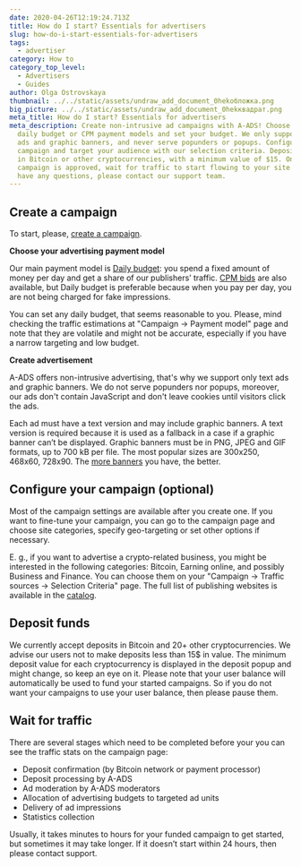 ```yaml
---
date: 2020-04-26T12:19:24.713Z
title: How do I start? Essentials for advertisers
slug: how-do-i-start-essentials-for-advertisers
tags:
  - advertiser
category: How to
category_top_level:
  - Advertisers
  - Guides
author: Olga Ostrovskaya
thumbnail: ../../static/assets/undraw_add_document_0hekобложка.png
big_picture: ../../static/assets/undraw_add_document_0hekквадрат.png
meta_title: How do I start? Essentials for advertisers
meta_description: Create non-intrusive ad campaigns with A-ADS! Choose from our
  daily budget or CPM payment models and set your budget. We only support text
  ads and graphic banners, and never serve popunders or popups. Configure your
  campaign and target your audience with our selection criteria. Deposit funds
  in Bitcoin or other cryptocurrencies, with a minimum value of $15. Once your
  campaign is approved, wait for traffic to start flowing to your site. If you
  have any questions, please contact our support team.
---
```

## Create a campaign

To start, please, [create a campaign](https://a-ads.com/campaigns/new).

**Choose your advertising payment model**

Our main payment model is [Daily budget](https://a-ads.com/blog/2019-08-11-how-does-daily-budget-work/): you spend a fixed amount of money per day and get a share of our publishers’ traffic.  [CPM bids](https://a-ads.com/blog/2020-03-11-how-to-use-cpm-bids-with-a-ads/) are also available, but Daily budget is preferable because when you pay per day, you are not being charged for fake impressions.

You can set any daily budget, that seems reasonable to you. Please, mind checking the traffic estimations at "Campaign -> Payment model" page and note that they are volatile and might not be accurate, especially if you have a narrow targeting and low budget.

**Create advertisement**

A-ADS offers non-intrusive advertising, that's why we support only text ads and graphic banners. We do not serve popunders nor popups, moreover, our ads don't contain JavaScript and don't leave cookies until visitors click the ads.

Each ad must have a text version and may include graphic banners. A text version is required because it is used as a fallback in a case if a graphic banner can’t be displayed. Graphic banners must be in PNG, JPEG and GIF formats, up to 700 kB per file. The most popular sizes are 300х250, 468х60, 728х90. The [more banners](https://a-ads.com/blog/2020-03-27-faq-for-advertisers/) you have, the better.

## Configure your campaign (optional)

Most of the campaign settings are available after you create one. If you want to fine-tune your campaign, you can go to the campaign page and choose site categories, specify geo-targeting or set other options if necessary.

E. g., if you want to advertise a crypto-related business, you might be interested in the following categories: Bitcoin, Earning online, and possibly Business and Finance. You can choose them on your "Campaign -> Traffic sources -> Selection Criteria" page. The full list of publishing websites is available in the [catalog](https://a-ads.com/catalog).

## Deposit funds

We currently accept deposits in Bitcoin and 20+ other cryptocurrencies. We advise our users not to make deposits less than 15$ in value. The minimum deposit value for each cryptocurrency is displayed in the deposit popup and might change, so keep an eye on it. Please note that your user balance will automatically be used to fund your started campaigns. So if you do not want your campaigns to use your user balance, then please pause them.

## Wait for traffic

There are several stages which need to be completed before your you can see the traffic stats on the campaign page:

* Deposit confirmation (by Bitcoin network or payment processor)
* Deposit processing by A-ADS
* Ad moderation by A-ADS moderators
* Allocation of advertising budgets to targeted ad units
* Delivery of ad impressions
* Statistics collection

Usually, it takes minutes to hours for your funded campaign to get started, but sometimes it may take longer. If it doesn’t start within 24 hours, then please contact support.
